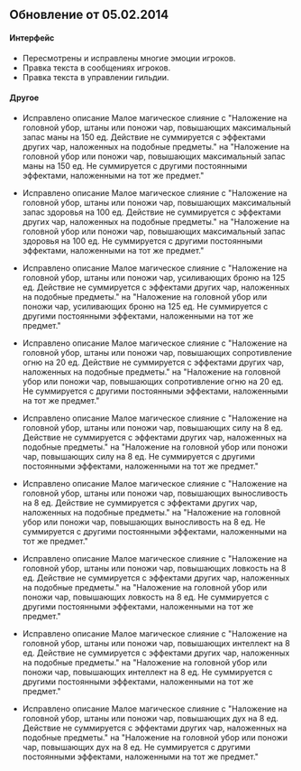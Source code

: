 ## Обновление от 05.02.2014

#### Интерфейс
 
- Пересмотрены и исправлены многие эмоции игроков.
- Правка текста в сообщениях игроков.
- Правка текста в управлении гильдии.

 
#### Другое
 
- Исправлено описание Малое магическое слияние с
"Наложение на головной убор, штаны или поножи чар, повышающих максимальный запас маны на 150 ед. Действие не суммируется с эффектами других чар, наложенных на подобные предметы." на
"Наложение на головной убор или поножи чар, повышающих максимальный запас маны на 150 ед. Не суммируется с другими постоянными эффектами, наложенными на тот же предмет."
 
- Исправлено описание Малое магическое слияние с
"Наложение на головной убор, штаны или поножи чар, повышающих максимальный запас здоровья на 100 ед. Действие не суммируется с эффектами других чар, наложенных на подобные предметы." на
"Наложение на головной убор или поножи чар, повышающих максимальный запас здоровья на 100 ед. Не суммируется с другими постоянными эффектами, наложенными на тот же предмет."
 
- Исправлено описание Малое магическое слияние с
"Наложение на головной убор, штаны или поножи чар, усиливающих броню на 125 ед. Действие не суммируется с эффектами других чар, наложенных на подобные предметы." на
"Наложение на головной убор или поножи чар, усиливающих броню на 125 ед. Не суммируется с другими постоянными эффектами, наложенными на тот же предмет."
 
- Исправлено описание Малое магическое слияние с
"Наложение на головной убор, штаны или поножи чар, повышающих сопротивление огню на 20 ед. Действие не суммируется с эффектами других чар, наложенных на подобные предметы." на
"Наложение на головной убор или поножи чар, повышающих сопротивление огню на 20 ед. Не суммируется с другими постоянными эффектами, наложенными на тот же предмет."
 
- Исправлено описание Малое магическое слияние с
"Наложение на головной убор, штаны или поножи чар, повышающих силу на 8 ед. Действие не суммируется с эффектами других чар, наложенных на подобные предметы." на
"Наложение на головной убор или поножи чар, повышающих силу на 8 ед. Не суммируется с другими постоянными эффектами, наложенными на тот же предмет."
 
- Исправлено описание Малое магическое слияние с
"Наложение на головной убор, штаны или поножи чар, повышающих выносливость на 8 ед. Действие не суммируется с эффектами других чар, наложенных на подобные предметы." на
"Наложение на головной убор или поножи чар, повышающих выносливость на 8 ед. Не суммируется с другими постоянными эффектами, наложенными на тот же предмет."
 
- Исправлено описание Малое магическое слияние с
"Наложение на головной убор, штаны или поножи чар, повышающих ловкость на 8 ед. Действие не суммируется с эффектами других чар, наложенных на подобные предметы." на
"Наложение на головной убор или поножи чар, повышающих ловкость на 8 ед. Не суммируется с другими постоянными эффектами, наложенными на тот же предмет."
 
- Исправлено описание Малое магическое слияние с
"Наложение на головной убор, штаны или поножи чар, повышающих интеллект на 8 ед. Действие не суммируется с эффектами других чар, наложенных на подобные предметы." на
"Наложение на головной убор или поножи чар, повышающих интеллект на 8 ед. Не суммируется с другими постоянными эффектами, наложенными на тот же предмет."
 
- Исправлено описание Малое магическое слияние с
"Наложение на головной убор, штаны или поножи чар, повышающих дух на 8 ед. Действие не суммируется с эффектами других чар, наложенных на подобные предметы." на
"Наложение на головной убор или поножи чар, повышающих дух на 8 ед. Не суммируется с другими постоянными эффектами, наложенными на тот же предмет."